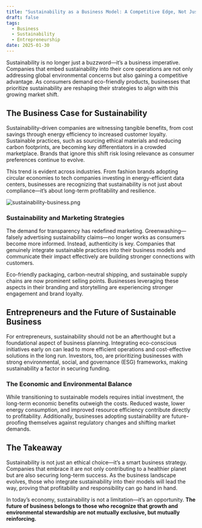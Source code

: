```yaml
---
title: "Sustainability as a Business Model: A Competitive Edge, Not Just an Ethical Choice"
draft: false
tags:
  - Business
  - Sustainability
  - Entrepreneurship
date: 2025-01-30
---
```

Sustainability is no longer just a buzzword—it’s a business imperative. Companies that embed sustainability into their core operations are not only addressing global environmental concerns but also gaining a competitive advantage. As consumers demand eco-friendly products, businesses that prioritize sustainability are reshaping their strategies to align with this growing market shift.

## The Business Case for Sustainability

Sustainability-driven companies are witnessing tangible benefits, from cost savings through energy efficiency to increased customer loyalty. Sustainable practices, such as sourcing ethical materials and reducing carbon footprints, are becoming key differentiators in a crowded marketplace. Brands that ignore this shift risk losing relevance as consumer preferences continue to evolve.

This trend is evident across industries. From fashion brands adopting circular economies to tech companies investing in energy-efficient data centers, businesses are recognizing that sustainability is not just about compliance—it’s about long-term profitability and resilience.

![sustainability-business.png](https://greatpeopleinside.com/wp-content/uploads/2018/03/sustanability-1030x619.jpg)

### Sustainability and Marketing Strategies

The demand for transparency has redefined marketing. Greenwashing—falsely advertising sustainability claims—no longer works as consumers become more informed. Instead, authenticity is key. Companies that genuinely integrate sustainable practices into their business models and communicate their impact effectively are building stronger connections with customers.

Eco-friendly packaging, carbon-neutral shipping, and sustainable supply chains are now prominent selling points. Businesses leveraging these aspects in their branding and storytelling are experiencing stronger engagement and brand loyalty.

## Entrepreneurs and the Future of Sustainable Business

For entrepreneurs, sustainability should not be an afterthought but a foundational aspect of business planning. Integrating eco-conscious initiatives early on can lead to more efficient operations and cost-effective solutions in the long run. Investors, too, are prioritizing businesses with strong environmental, social, and governance (ESG) frameworks, making sustainability a factor in securing funding.

### The Economic and Environmental Balance

While transitioning to sustainable models requires initial investment, the long-term economic benefits outweigh the costs. Reduced waste, lower energy consumption, and improved resource efficiency contribute directly to profitability. Additionally, businesses adopting sustainability are future-proofing themselves against regulatory changes and shifting market demands.

## The Takeaway

Sustainability is not just an ethical choice—it’s a smart business strategy. Companies that embrace it are not only contributing to a healthier planet but are also securing long-term success. As the business landscape evolves, those who integrate sustainability into their models will lead the way, proving that profitability and responsibility can go hand in hand.

In today’s economy, sustainability is not a limitation—it’s an opportunity. **The future of business belongs to those who recognize that growth and environmental stewardship are not mutually exclusive, but mutually reinforcing.**